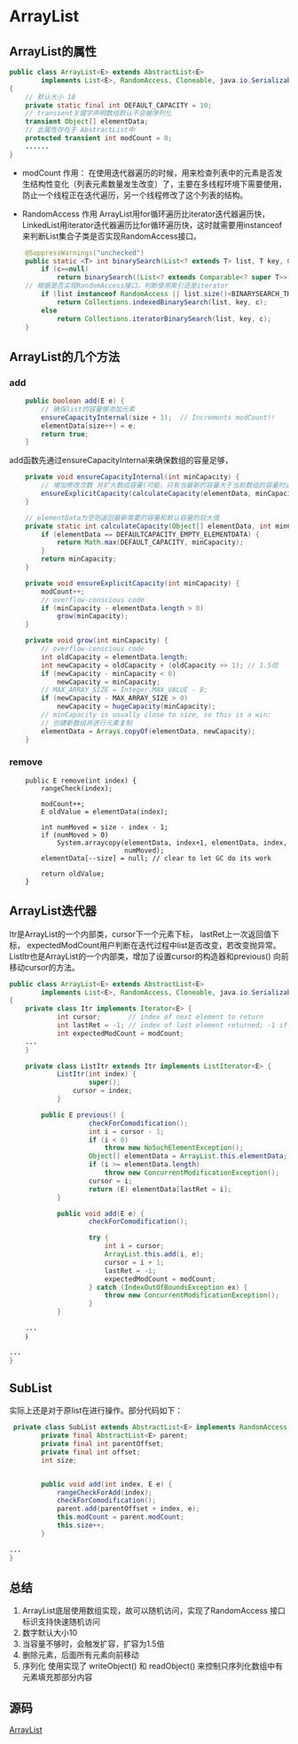 # ArrayList

## ArrayList的属性

```java
public class ArrayList<E> extends AbstractList<E>
        implements List<E>, RandomAccess, Cloneable, java.io.Serializable
{
    // 默认大小 10
    private static final int DEFAULT_CAPACITY = 10;
    // transient关键字声明数组默认不会被序列化
    transient Object[] elementData;
    // 此属性存在于 AbstractList中
    protected transient int modCount = 0;
    ......
}

```

* modCount 作用：
    在使用迭代器遍历的时候，用来检查列表中的元素是否发生结构性变化（列表元素数量发生改变）了，主要在多线程环境下需要使用，防止一个线程正在迭代遍历，另一个线程修改了这个列表的结构。

* RandomAccess 作用
ArrayList用for循环遍历比iterator迭代器遍历快，LinkedList用iterator迭代器遍历比for循环遍历快，这时就需要用instanceof来判断List集合子类是否实现RandomAccess接口。
```java
    @SuppressWarnings("unchecked")
    public static <T> int binarySearch(List<? extends T> list, T key, Comparator<? super T> c) {
        if (c==null)
            return binarySearch((List<? extends Comparable<? super T>>) list, key);
	// 根据是否实现RandomAccess接口，判断使用索引还是iterator	
        if (list instanceof RandomAccess || list.size()<BINARYSEARCH_THRESHOLD)
            return Collections.indexedBinarySearch(list, key, c);
        else
            return Collections.iteratorBinarySearch(list, key, c);
    }
```

## ArrayList的几个方法

### add
```java
    public boolean add(E e) {
        // 确保list的容量够添加元素
        ensureCapacityInternal(size + 1);  // Increments modCount!!
        elementData[size++] = e;
        return true;
    }
```
add函数先通过ensureCapacityInternal来确保数组的容量足够，
```java
    private void ensureCapacityInternal(int minCapacity) {
        // 增加修改次数 并扩大数组容量(可能，只有当最新的容量大于当前数组的容量时进行扩容)
        ensureExplicitCapacity(calculateCapacity(elementData, minCapacity));
    }

    // elementData为空则返回最新需要的容量和默认容量的较大值
    private static int calculateCapacity(Object[] elementData, int minCapacity) {
        if (elementData == DEFAULTCAPACITY_EMPTY_ELEMENTDATA) {
            return Math.max(DEFAULT_CAPACITY, minCapacity);
        }
        return minCapacity;
    }

    private void ensureExplicitCapacity(int minCapacity) {
        modCount++;
        // overflow-conscious code
        if (minCapacity - elementData.length > 0)
            grow(minCapacity);
    }

    private void grow(int minCapacity) {
        // overflow-conscious code
        int oldCapacity = elementData.length;
        int newCapacity = oldCapacity + (oldCapacity >> 1); // 1.5倍
        if (newCapacity - minCapacity < 0)
            newCapacity = minCapacity;
        // MAX_ARRAY_SIZE = Integer.MAX_VALUE - 8;
        if (newCapacity - MAX_ARRAY_SIZE > 0)
            newCapacity = hugeCapacity(minCapacity);
        // minCapacity is usually close to size, so this is a win:
        // 创建新数组并进行元素复制
        elementData = Arrays.copyOf(elementData, newCapacity);
    }
```

### remove

```
    public E remove(int index) {
        rangeCheck(index);

        modCount++;
        E oldValue = elementData(index);

        int numMoved = size - index - 1;
        if (numMoved > 0)
            System.arraycopy(elementData, index+1, elementData, index,
                             numMoved);
        elementData[--size] = null; // clear to let GC do its work

        return oldValue;
    }

```

## ArrayList迭代器

Itr是ArrayList的一个内部类，cursor下一个元素下标， lastRet上一次返回值下标， expectedModCount用户判断在迭代过程中list是否改变，若改变抛异常。
ListItr也是ArrayList的一个内部类，增加了设置cursor的构造器和previous() 向前移动cursor的方法。


```java
public class ArrayList<E> extends AbstractList<E>
        implements List<E>, RandomAccess, Cloneable, java.io.Serializable
{
	private class Itr implements Iterator<E> {
        	int cursor;       // index of next element to return
        	int lastRet = -1; // index of last element returned; -1 if no such
        	int expectedModCount = modCount;
	...
	}

 	private class ListItr extends Itr implements ListIterator<E> {
        	ListItr(int index) {
            		super();
           		cursor = index;
        	}

		public E previous() {
            		checkForComodification();
            		int i = cursor - 1;
            		if (i < 0)
                		throw new NoSuchElementException();
            		Object[] elementData = ArrayList.this.elementData;
            		if (i >= elementData.length)
                		throw new ConcurrentModificationException();
            		cursor = i;
            		return (E) elementData[lastRet = i];
        	}

        	public void add(E e) {
            		checkForComodification();

            		try {
                		int i = cursor;
                		ArrayList.this.add(i, e);
                		cursor = i + 1;
                		lastRet = -1;
                		expectedModCount = modCount;
            		} catch (IndexOutOfBoundsException ex) {
                		throw new ConcurrentModificationException();
            		}
        	}

	...
	｝

...
}

```

## SubList

实际上还是对于原list在进行操作。部分代码如下：

```java
 private class SubList extends AbstractList<E> implements RandomAccess {
        private final AbstractList<E> parent;
        private final int parentOffset;
        private final int offset;
        int size;


        public void add(int index, E e) {
            rangeCheckForAdd(index);
            checkForComodification();
            parent.add(parentOffset + index, e);
            this.modCount = parent.modCount;
            this.size++;
        }

...
}


```


## 总结
1. ArrayList底层使用数组实现，故可以随机访问，实现了RandomAccess 接口标识支持快速随机访问
2. 数字默认大小10
3. 当容量不够时，会触发扩容，扩容为1.5倍
4. 删除元素，后面所有元素向前移动
5. 序列化 使用实现了 writeObject() 和 readObject() 来控制只序列化数组中有元素填充那部分内容

## 源码
[ArrayList](https://github.com/pallcard/learn-java/blob/master/src/main/java/com/wishhust/arithmetic/dynamic/DynamicProgramming.java "ArrayList")



